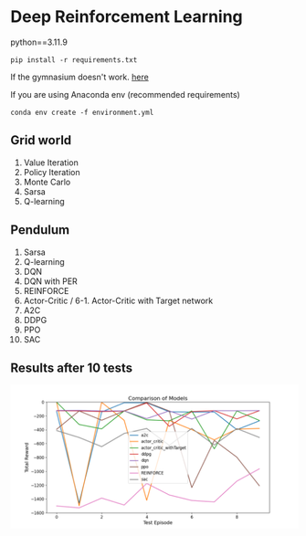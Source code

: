 # Deep Reinforcement Learning

python==3.11.9

```
pip install -r requirements.txt
```

If the gymnasium doesn't work.
[here](https://minukiki.github.io/ai/OpenaiGym/)

If you are using Anaconda env (recommended requirements)
```
conda env create -f environment.yml
```

## Grid world

1. Value Iteration
2. Policy Iteration
3. Monte Carlo
4. Sarsa
5. Q-learning

## Pendulum
1. Sarsa
2. Q-learning
3. DQN
4. DQN with PER
5. REINFORCE
6. Actor-Critic / 6-1. Actor-Critic with Target network
7. A2C
8. DDPG
9. PPO
10. SAC

## Results after 10 tests

![alt text](./images/result.png)